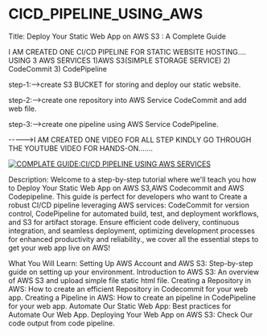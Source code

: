 # CICD_PIPELINE_USING_AWS

Title:
Deploy Your Static Web App on AWS S3 : A Complete Guide


I AM CREATED ONE CI/CD PIPELINE FOR STATIC WEBSITE HOSTING....
USING 3 AWS SERVICES 1)AWS S3(SIMPLE STORAGE SERVICE)
                     2) CodeCommit 
                     3) CodePipeline

step-1:-->create S3 BUCKET for storing and deploy our static website.

step-2:-->create one repository into AWS Service CodeCommit and add web file.

step-3:-->create one pipeline using AWS Service CodePipeline.

----->I AM CREATED ONE VIDEO FOR ALL STEP KINDLY GO THROUGH THE YOUTUBE VIDEO FOR HANDS-ON.......


[![COMPLATE GUIDE:CI/CD PIPELINE USING AWS SERVICES](https://img.youtube.com/vi/ezOBI_7eIwY/0.jpg)](https://www.youtube.com/watch?v=ezOBI_7eIwY)




Description:
Welcome to a step-by-step tutorial where we'll teach you how to Deploy Your Static Web App on AWS S3,AWS Codecommit and AWS Codepipeline. This guide is perfect for developers who want to Create a robust CI/CD pipeline leveraging AWS services: CodeCommit for version control, CodePipeline for automated build, test, and deployment workflows, and S3 for artifact storage. Ensure efficient code delivery, continuous integration, and seamless deployment, optimizing development processes for enhanced productivity and reliability., we cover all the essential steps to get your web app live on AWS!

What You Will Learn:
Setting Up AWS Account and AWS S3: Step-by-step guide on setting up your environment.
Introduction to AWS S3: An overview of AWS S3 and upload simple file static html file.
Creating a Repository in AWS: How to create an efficient Repository in Codecommit for your web app.
Creating a Pipeline in AWS: How to create an pipeline in CodePipeline for your web app.
Automate Our Static Web App: Best practices for Automate Our Web App.
Deploying Your Web App on AWS S3: Check Our code output from code pipeline. 

